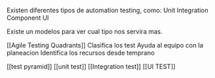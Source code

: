 Existen diferentes tipos de automation testing, como:
Unit
Integration 
Component
UI

Existe un modelos para ver cual tipo nos servira mas.

[[Agile Testing Quadrants]]
Clasifica los test
Ayuda al equipo con la planeacion
Identifica los recursos desde temprano

[[test pyramid]]
[[unit test]]
[[Integration test]]
[[UI TEST]]